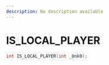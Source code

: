 ```yaml
---
description: No description available 
---
```


# IS_LOCAL_PLAYER

```cpp
int IS_LOCAL_PLAYER(int _Unk0);
```